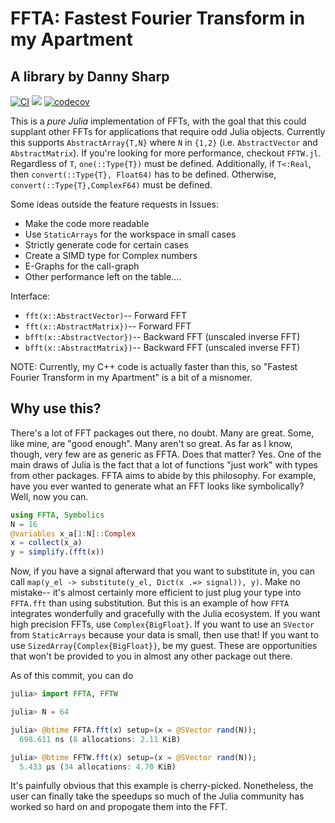 # FFTA: Fastest Fourier Transform in my Apartment
## A library by Danny Sharp

[![CI](https://github.com/JuliaMath/FFTA.jl/actions/workflows/ci.yml/badge.svg)](https://github.com/JuliaMath/FFTA.jl/actions/workflows/ci.yml)
[![](https://img.shields.io/badge/docs-stable-blue.svg)](https://juliamath.github.io/FFTA.jl/stable/)
[![codecov](https://codecov.io/gh/JuliaMath/FFTA.jl/graph/badge.svg?token=LEUDt0h3CG)](https://codecov.io/gh/JuliaMath/FFTA.jl)

This is a *pure Julia* implementation of FFTs, with the goal that this could supplant other FFTs for applications that require odd Julia objects. Currently this supports `AbstractArray{T,N}` where `N` in `{1,2}` (i.e. `AbstractVector` and `AbstractMatrix`). If you're looking for more performance, checkout `FFTW.jl`. Regardless of `T`, `one(::Type{T})` must be defined. Additionally, if `T<:Real`, then `convert(::Type{T}, Float64)` has to be defined. Otherwise, `convert(::Type{T},ComplexF64)` must be defined.

Some ideas outside the feature requests in Issues:
- Make the code more readable
- Use `StaticArrays` for the workspace in small cases
- Strictly generate code for certain cases
- Create a SIMD type for Complex numbers
- E-Graphs for the call-graph
- Other performance left on the table....

Interface:
- `fft(x::AbstractVector)`-- Forward FFT
- `fft(x::AbstractMatrix})`-- Forward FFT
- `bfft(x::AbstractVector})`-- Backward FFT (unscaled inverse FFT)
- `bfft(x::AbstractMatrix})`-- Backward FFT (unscaled inverse FFT)

NOTE: Currently, my C++ code is actually faster than this, so "Fastest Fourier Transform in my Apartment" is a bit of a misnomer.


## Why use this?
There's a lot of FFT packages out there, no doubt. Many are great. Some, like mine, are "good enough". Many aren't so great. As far as I know, though, very few are as generic as FFTA. Does that matter? Yes. One of the main draws of Julia is the fact that a lot of functions "just work" with types from other packages. FFTA aims to abide by this philosophy. For example, have you ever wanted to generate what an FFT looks like symbolically? Well, now you can.
```julia
using FFTA, Symbolics
N = 16
@variables x_a[1:N]::Complex
x = collect(x_a)
y = simplify.(fft(x))
```
Now, if you have a signal afterward that you want to substitute in, you can call `map(y_el -> substitute(y_el, Dict(x .=> signal)), y)`. Make no mistake-- it's almost certainly more efficient to just plug your type into `FFTA.fft` than using substitution. But this is an example of how `FFTA` integrates wonderfully and gracefully with the Julia ecosystem. If you want high precision FFTs, use `Complex{BigFloat}`. If you want to use an `SVector` from `StaticArrays` because your data is small, then use that! If you want to use `SizedArray{Complex{BigFloat}}`, be my guest. These are opportunities that won't be provided to you in almost any other package out there.

As of this commit, you can do
```julia
julia> import FFTA, FFTW

julia> N = 64

julia> @btime FFTA.fft(x) setup=(x = @SVector rand(N));
  698.611 ns (8 allocations: 2.11 KiB)

julia> @btime FFTW.fft(x) setup=(x = @SVector rand(N));
  5.433 μs (34 allocations: 4.70 KiB)
```
It's painfully obvious that this example is cherry-picked. Nonetheless, the user can finally take the speedups so much of the Julia community has worked so hard on and propogate them into the FFT.
